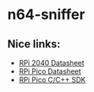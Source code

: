 # n64-sniffer

## Nice links:

- [RPi 2040 Datasheet](https://datasheets.raspberrypi.com/rp2040/rp2040-datasheet.pdf)
- [RPi Pico Datasheet](https://datasheets.raspberrypi.com/pico/pico-datasheet.pdf)
- [RPi Pico C/C++ SDK](https://datasheets.raspberrypi.com/pico/raspberry-pi-pico-c-sdk.pdf)

